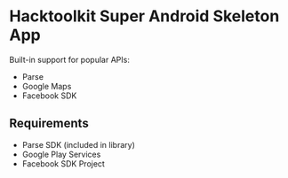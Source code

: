 Hacktoolkit Super Android Skeleton App
======================================

Built-in support for popular APIs:
* Parse
* Google Maps
* Facebook SDK

## Requirements

* Parse SDK (included in library)
* Google Play Services
* Facebook SDK Project
